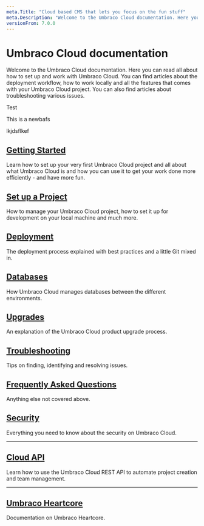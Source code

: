 ```yaml
---
meta.Title: "Cloud based CMS that lets you focus on the fun stuff"
meta.Description: "Welcome to the Umbraco Cloud documentation. Here you can read all about how to set up and work with Umbraco Cloud. You can find articles about the deployment workflow, how to work locally and all the features that comes with your Umbraco Cloud project. You can also find articles about troubleshooting various issues."
versionFrom: 7.0.0
---
```

# Umbraco Cloud documentation

Welcome to the Umbraco Cloud documentation. Here you can read all about how to set up and work with Umbraco Cloud. You can find articles about the deployment workflow, how to work locally and all the features that comes with your Umbraco Cloud project. You can also find articles about troubleshooting various issues.

Test

This is a newbafs

lkjdsflkef

## [Getting Started](Getting-Started/)

Learn how to set up your very first Umbraco Cloud project and all about what Umbraco Cloud is and how you can use it to get your work done more efficiently - and have more fun.

## [Set up a Project](Set-Up/)

How to manage your Umbraco Cloud project, how to set it up for development on your local machine and much more.

## [Deployment](Deployment/)

The deployment process explained with best practices and a little Git mixed in.

## [Databases](Databases/)
How Umbraco Cloud manages databases between the different environments.

## [Upgrades](Upgrades/)
An explanation of the Umbraco Cloud product upgrade process.

## [Troubleshooting](Troubleshooting/)
Tips on finding, identifying and resolving issues.

## [Frequently Asked Questions](Frequently-Asked-Questions/)
Anything else not covered above.

## [Security](Security/)
Everything you need to know about the security on Umbraco Cloud.

---

## [Cloud API](Cloud-API/)
Learn how to use the Umbraco Cloud REST API to automate project creation and team management.

---

## [Umbraco Heartcore](../Umbraco-Heartcore/)
Documentation on Umbraco Heartcore.

